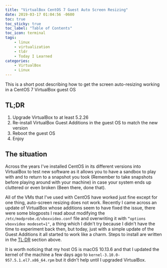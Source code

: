 ```yaml
---
title: "VirtualBox CentOS 7 Guest Auto Screen Resizing"
date: 2019-03-17 01:04:56 -0600
toc: true
toc_sticky: true
toc_label: "Table of Contents"
toc_icon: terminal
tags:
    - linux
    - virtualization
    - tldr
    - Today I Learned
categories:
    - VirtualBox
    - Linux
---
```

This is a short post describing how to get the screen auto-resizing working in a CentOS 7 VirtualBox guest OS
<!-- more -->

## TL;DR

1. Upgrade VirtualBox to at least 5.2.26
2. Re-install VirtualBox Guest Additions in the guest OS to match the new version
3. Reboot the guest OS
4. Enjoy

## The situation

Across the years I've installed CentOS in its different versions into VirtualBox to test new software as it allows you to have a sandbox to play with and to return to a snapshot you took (Remember to take snapshots before playing around with your machine) in case your system ends up cluttered or even broken (Been there, done that).

All of the VMs that I've used with CentOS have worked just fine except for one thing, auto-screen resizing does not work. Recently I came across an update of VirtualBox whose additions seem to have fixed the issue, there were some blogposts I read about modifying the `/etc/modprobe.d/vboxvideo.conf` file and overwriting it with `“options vboxvideo modeset=1"`, a thing which I didn't try because I didn't have the time to experiment back then, but today, just with a simple update of the Guest Additions it all started to work like a charm. Steps to install are written in the [TL;DR](#TLDR) section above.

It is worth noticing that my host OS is macOS 10.13.6 and that I updated the kernel of the machine a few days ago to `kernel-3.10.0-957.5.1.el7.x86_64.rpm` but it didn't help until I upgraded VirtualBox.
